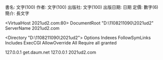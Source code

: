 書名:   文字(100)
作者:   文字(100)
出版社: 文字(100)
出版日期: 日期
定價: 數字(6)
簡介: 長文字


<VirtualHost 2021ud2.com:80>
    DocumentRoot "D:\1108211090\2021ud2"
    ServerName 2021ud2.com
</VirtualHost>

<Directory "D:\1108211090\2021ud2">
    Options Indexes FollowSymLinks Includes ExecCGI
    AllowOverride All
    Require all granted
</Directory>

127.0.0.1 get.daum.net
127.0.0.1 2021ud2.com